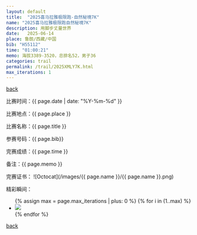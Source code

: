 ```yaml
---
layout: default
title:  "2025喜马拉雅极限跑-自然秘境7K"
name: "2025喜马拉雅极限跑自然秘境7K"
description: 用脚步丈量世界
date:   2025-06-14
place: 鲁朗/西藏/中国
bib: "H55112"
time: "01:00:21"
memo: 海拔3389-3520，总排名52，男子36
categories: trail
permalink: /trail/2025XMLY7K.html
max_iterations: 1
---
```

[back](/trail)

比赛时间：{{ page.date | date: "%Y-%m-%d" }}

比赛地点：{{ page.place }}

比赛名称：{{ page.title }}

参赛号码：{{ page.bib}}

完赛成绩：{{ page.time }}

备注：{{ page.memo }}

完赛证书：
![Octocat](/images/{{ page.name }}/{{ page.name }}.png)

精彩瞬间：
<ul>
{% assign max = page.max_iterations | plus: 0 %}
{% for i in (1..max) %}
    <li><img src="/images/{{ page.name }}/{{ page.name }}-{{ i }}.jpeg"></li>
{% endfor %}
</ul>

[back](/trail)
